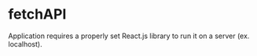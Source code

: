 # fetchAPI

Application requires a properly set React.js library to run it on a server (ex. localhost).
